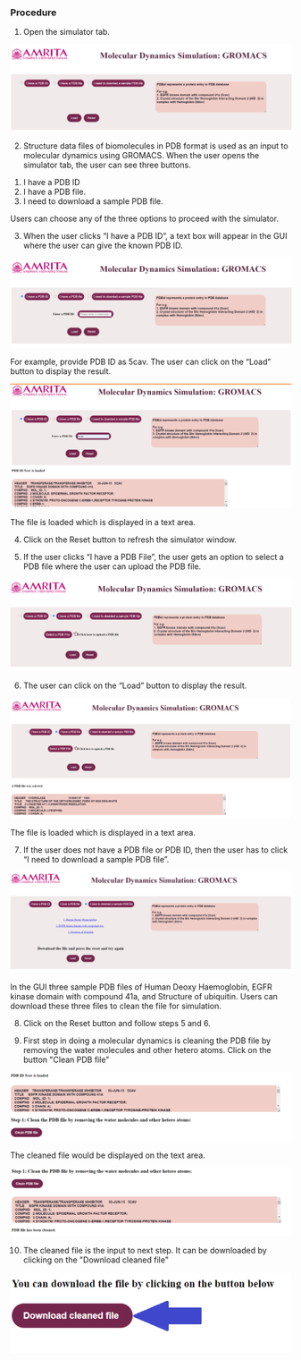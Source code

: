 ### Procedure

1.	Open the simulator tab. 

<img src="images/p1.png" title="" />

2.	Structure data files of biomolecules in PDB format is used as an input to molecular dynamics using GROMACS. When the user opens the simulator tab, the user can see three buttons. 
1)	I have a PDB ID 
2)	I have a PDB file.
3)	I need to download a sample PDB file.



Users can choose any of the three options to proceed with the simulator. 


3.	When the user clicks “I have a PDB ID”, a text box will appear in the GUI where the user can give the known PDB ID.

<img src="images/p2.png" title="" />

For example, provide PDB ID as 5cav. The user can click on the “Load” button to display the result.


<img src="images/p3.png" title="" />

The file is loaded which is displayed in a text area.



4.	Click on the Reset button to refresh the simulator window. 


5.	If the user clicks “I have a PDB File”, the user gets an option to select a PDB file where the user can upload the PDB file. 

<img src="images/p4.png" title="" />

6.	The user can click on the “Load” button to display the result.

<img src="images/p5.png" title="" />

The file is loaded which is displayed in a text area.


7.	If the user does not have a PDB file or PDB ID, then the user has to click “I need to download a sample PDB file”. 

<img src="images/p6.png" title="" />

In the GUI three sample PDB files of Human Deoxy Haemoglobin, EGFR kinase domain with compound 41a, and Structure of ubiquitin. Users can download these three files to clean the file for simulation. 


8.	Click on the Reset button and follow steps 5 and 6. 


9.	First step in doing a molecular dynamics is cleaning the PDB file by removing the water molecules and other hetero atoms. Click on the button "Clean PDB file"

<img src="images/p7.png" title="" />

The cleaned file would be displayed on the text area.

<img src="images/p8.png" title="" />

10.	 The cleaned file is the input to next step. It can be downloaded by clicking on the "Download cleaned file"

<img src="images/p9.png" title="" />


